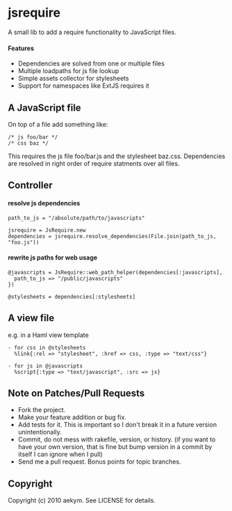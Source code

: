 jsrequire
=========


A small lib to add a require functionality to JavaScript files.


#### Features

* Dependencies are solved from one or multiple files
* Multiple loadpaths for js file lookup
* Simple assets collector for stylesheets
* Support for namespaces like ExtJS requires it


A JavaScript file
-----------------

On top of a file add something like:

    /* js foo/bar */
    /* css baz */

This requires the js file foo/bar.js and the stylesheet baz.css. Dependencies are resolved in right order of require statments over all files.


Controller
----------

#### resolve js dependencies

    path_to_js = "/absolute/path/to/javascripts"

    jsrequire = JsRequire.new
    dependencies = jsrequire.resolve_dependencies(File.join(path_to_js, "foo.js"))

#### rewrite js paths for web usage

    @javascripts = JsRequire::web_path_helper(dependencies[:javascripts],
      path_to_js => "/public/javascripts"
    })

    @stylesheets = dependencies[:stylesheets]


A view file
-----------

e.g. in a Haml view template

    - for css in @stylesheets
      %link{:rel => "stylesheet", :href => css, :type => "text/css"}

    - for js in @javascripts
      %script{:type => "text/javascript", :src => js}


Note on Patches/Pull Requests
-----------------------------

* Fork the project.
* Make your feature addition or bug fix.
* Add tests for it. This is important so I don't break it in a
  future version unintentionally.
* Commit, do not mess with rakefile, version, or history.
  (if you want to have your own version, that is fine but bump version in a commit by itself I can ignore when I pull)
* Send me a pull request. Bonus points for topic branches.


Copyright
---------

Copyright (c) 2010 aekym. See LICENSE for details.

